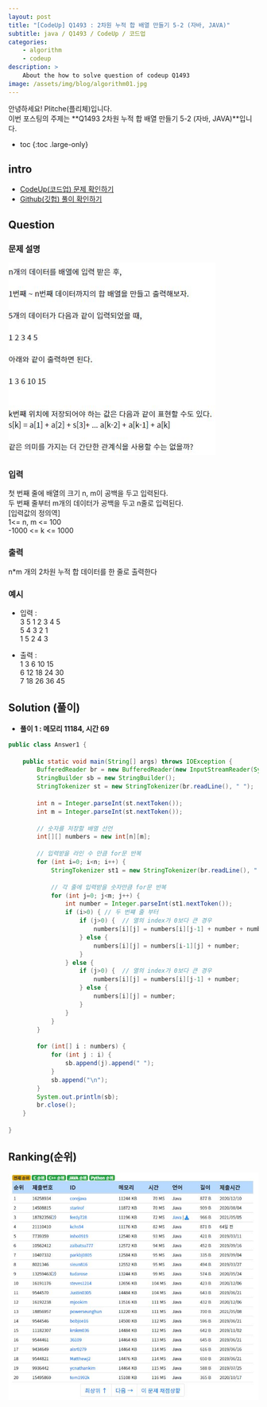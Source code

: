 ```yaml
---
layout: post
title: "[CodeUp] Q1493 : 2차원 누적 합 배열 만들기 5-2 (자바, JAVA)"
subtitle: java / Q1493 / CodeUp / 코드업
categories:
    - algorithm
    - codeup
description: >
    About the how to solve question of codeup Q1493
image: /assets/img/blog/algorithm01.jpg
---
```


안녕하세요! Plitche(플리체)입니다.  
이번 포스팅의 주제는 **Q1493 2차원 누적 합 배열 만들기 5-2 (자바, JAVA)**입니다.

* toc
{:toc .large-only}

## intro
* [CodeUp(코드업) 문제 확인하기](https://codeup.kr/problem.php?id=1493)  
* [Github(깃헙) 풀이 확인하기](https://github.com/plitche/CodeUp_Solution/tree/master/Q1301~Q1400/Q1493)  

## Question
### 문제 설명
![](/assets/post/codeup/Q1400~Q1499/20211106/01.JPG)  

### 입력
첫 번째 줄에 배열의 크기 n, m이 공백을 두고 입력된다.  
두 번째 줄부터 m개의 데이터가 공백을 두고 n줄로 입력된다.  
[입력값의 정의역]  
1<= n, m <= 100  
-1000 <= k <= 1000  

### 출력
n*m 개의 2차원 누적 합 데이터를 한 줄로 출력한다  

### 예시
* 입력 :  
3 5 
1 2 3 4 5  
5 4 3 2 1  
1 5 2 4 3  

* 출력 :  
1 3 6 10 15  
6 12 18 24 30  
7 18 26 36 45  

## Solution (풀이)
* **풀이 1 : 메모리 11184, 시간 69**  

```java
public class Answer1 {

    public static void main(String[] args) throws IOException {
        BufferedReader br = new BufferedReader(new InputStreamReader(System.in));
        StringBuilder sb = new StringBuilder();
        StringTokenizer st = new StringTokenizer(br.readLine(), " ");
        
        int n = Integer.parseInt(st.nextToken());
        int m = Integer.parseInt(st.nextToken());

        // 숫자를 저장할 배열 선언
        int[][] numbers = new int[n][m];
        
        // 입력받을 라인 수 만큼 for문 반복
        for (int i=0; i<n; i++) {
            StringTokenizer st1 = new StringTokenizer(br.readLine(), " ");
            
            // 각 줄에 입력받을 숫자만큼 for문 반복
            for (int j=0; j<m; j++) {
            	int number = Integer.parseInt(st1.nextToken());
            	if (i>0) { // 두 번쨰 줄 부터
            		if (j>0) {	// 열의 index가 0보다 큰 경우
                		numbers[i][j] = numbers[i][j-1] + number + numbers[i-1][j] - numbers[i-1][j-1];
                	} else {
                		numbers[i][j] = numbers[i-1][j] + number;	
                	}            		
            	} else {
            		if (j>0) {	// 열의 index가 0보다 큰 경우
                		numbers[i][j] = numbers[i][j-1] + number; 
                	} else {
                		numbers[i][j] = number;	
                	}
            	}
            }
        }
 
        for (int[] i : numbers) {
        	for (int j : i) {
        		sb.append(j).append(" ");	
        	}
        	sb.append("\n");
        }
        System.out.println(sb);
        br.close();
    }
    	 
}
```  

## Ranking(순위)
![](/assets/post/codeup/Q1400~Q1499/20211106/03.JPG)  